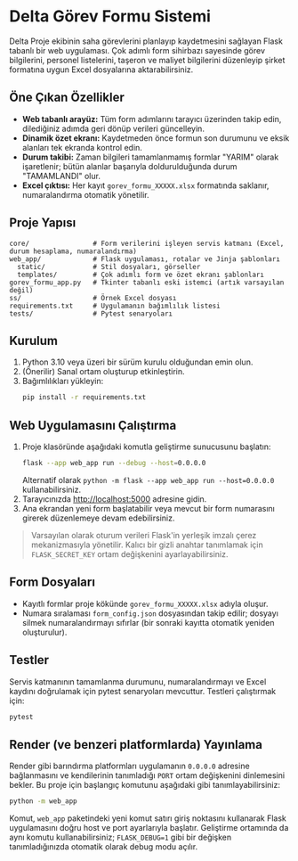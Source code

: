 # Delta Görev Formu Sistemi

Delta Proje ekibinin saha görevlerini planlayıp kaydetmesini sağlayan Flask tabanlı bir web uygulaması.
Çok adımlı form sihirbazı sayesinde görev bilgilerini, personel listelerini, taşeron ve maliyet
bilgilerini düzenleyip şirket formatına uygun Excel dosyalarına aktarabilirsiniz.

## Öne Çıkan Özellikler
- **Web tabanlı arayüz:** Tüm form adımlarını tarayıcı üzerinden takip edin, dilediğiniz adımda
geri dönüp verileri güncelleyin.
- **Dinamik özet ekranı:** Kaydetmeden önce formun son durumunu ve eksik alanları tek ekranda kontrol edin.
- **Durum takibi:** Zaman bilgileri tamamlanmamış formlar "YARIM" olarak işaretlenir; bütün alanlar
başarıyla doldurulduğunda durum "TAMAMLANDI" olur.
- **Excel çıktısı:** Her kayıt `gorev_formu_XXXXX.xlsx` formatında saklanır, numaralandırma otomatik yönetilir.

## Proje Yapısı
```
core/                # Form verilerini işleyen servis katmanı (Excel, durum hesaplama, numaralandırma)
web_app/             # Flask uygulaması, rotalar ve Jinja şablonları
  static/            # Stil dosyaları, görseller
  templates/         # Çok adımlı form ve özet ekranı şablonları
gorev_formu_app.py   # Tkinter tabanlı eski istemci (artık varsayılan değil)
ss/                  # Örnek Excel dosyası
requirements.txt     # Uygulamanın bağımlılık listesi
tests/               # Pytest senaryoları
```

## Kurulum
1. Python 3.10 veya üzeri bir sürüm kurulu olduğundan emin olun.
2. (Önerilir) Sanal ortam oluşturup etkinleştirin.
3. Bağımlılıkları yükleyin:
   ```bash
   pip install -r requirements.txt
   ```

## Web Uygulamasını Çalıştırma
1. Proje klasöründe aşağıdaki komutla geliştirme sunucusunu başlatın:
   ```bash
   flask --app web_app run --debug --host=0.0.0.0
   ```
   Alternatif olarak `python -m flask --app web_app run --host=0.0.0.0`
   kullanabilirsiniz.
2. Tarayıcınızda [http://localhost:5000](http://localhost:5000) adresine gidin.
3. Ana ekrandan yeni form başlatabilir veya mevcut bir form numarasını girerek düzenlemeye devam edebilirsiniz.

> Varsayılan olarak oturum verileri Flask'in yerleşik imzalı çerez mekanizmasıyla yönetilir.
> Kalıcı bir gizli anahtar tanımlamak için `FLASK_SECRET_KEY` ortam değişkenini ayarlayabilirsiniz.

## Form Dosyaları
- Kayıtlı formlar proje kökünde `gorev_formu_XXXXX.xlsx` adıyla oluşur.
- Numara sıralaması `form_config.json` dosyasından takip edilir; dosyayı silmek numaralandırmayı sıfırlar
  (bir sonraki kayıtta otomatik yeniden oluşturulur).

## Testler
Servis katmanının tamamlanma durumunu, numaralandırmayı ve Excel kaydını doğrulamak için pytest
senaryoları mevcuttur. Testleri çalıştırmak için:
```bash
pytest
```

## Render (ve benzeri platformlarda) Yayınlama

Render gibi barındırma platformları uygulamanın `0.0.0.0` adresine bağlanmasını
ve kendilerinin tanımladığı `PORT` ortam değişkenini dinlemesini bekler. Bu
proje için başlangıç komutunu aşağıdaki gibi tanımlayabilirsiniz:

```bash
python -m web_app
```

Komut, `web_app` paketindeki yeni komut satırı giriş noktasını kullanarak Flask
uygulamasını doğru host ve port ayarlarıyla başlatır. Geliştirme ortamında da
aynı komutu kullanabilirsiniz; `FLASK_DEBUG=1` gibi bir değişken tanımladığınızda
otomatik olarak debug modu açılır.
